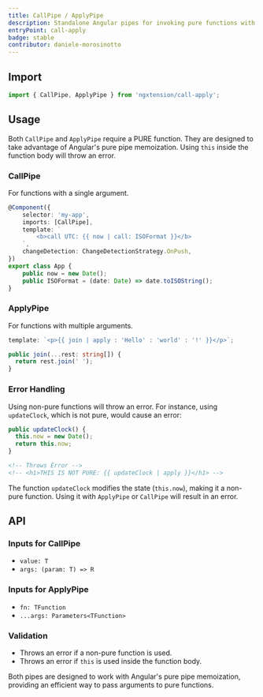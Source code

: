 ```yaml
---
title: CallPipe / ApplyPipe
description: Standalone Angular pipes for invoking pure functions with arguments, leveraging Angular's pure pipe memoization.
entryPoint: call-apply
badge: stable
contributor: daniele-morosinotto
---
```


## Import

```typescript
import { CallPipe, ApplyPipe } from 'ngxtension/call-apply';
```

## Usage

Both `CallPipe` and `ApplyPipe` require a PURE function. They are designed to take advantage of Angular's pure pipe memoization. Using `this` inside the function body will throw an error.

### CallPipe

For functions with a single argument.

```typescript
@Component({
	selector: 'my-app',
	imports: [CallPipe],
	template: `
		<b>call UTC: {{ now | call: ISOFormat }}</b>
	`,
	changeDetection: ChangeDetectionStrategy.OnPush,
})
export class App {
	public now = new Date();
	public ISOFormat = (date: Date) => date.toISOString();
}
```

### ApplyPipe

For functions with multiple arguments.

```typescript
template: `<p>{{ join | apply : 'Hello' : 'world' : '!' }}</p>`;
```

```typescript
public join(...rest: string[]) {
  return rest.join(' ');
}
```

### Error Handling

Using non-pure functions will throw an error. For instance, using `updateClock`, which is not pure, would cause an error:

```typescript
public updateClock() {
  this.now = new Date();
  return this.now;
}
```

```html
<!-- Throws Error -->
<!-- <h1>THIS IS NOT PURE: {{ updateClock | apply }}</h1> -->
```

The function `updateClock` modifies the state (`this.now`), making it a non-pure function. Using it with `ApplyPipe` or `CallPipe` will result in an error.

## API

### Inputs for CallPipe

- `value: T`
- `args: (param: T) => R`

### Inputs for ApplyPipe

- `fn: TFunction`
- `...args: Parameters<TFunction>`

### Validation

- Throws an error if a non-pure function is used.
- Throws an error if `this` is used inside the function body.

Both pipes are designed to work with Angular's pure pipe memoization, providing an efficient way to pass arguments to pure functions.
